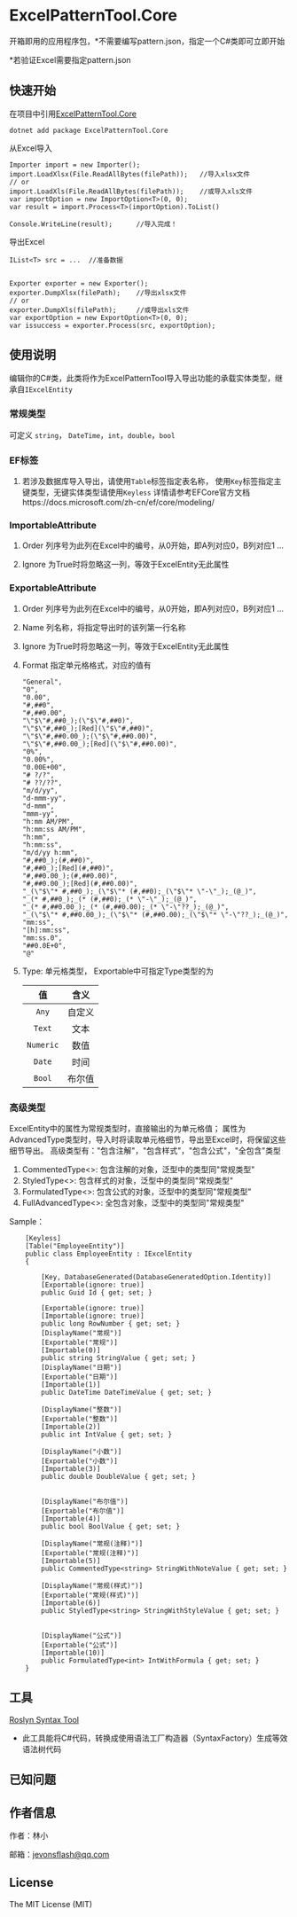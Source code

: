 # ExcelPatternTool.Core

开箱即用的应用程序包，*不需要编写pattern.json，指定一个C#类即可立即开始

*若验证Excel需要指定pattern.json

## 快速开始

在项目中引用[ExcelPatternTool.Core]( https://www.nuget.org/packages/ExcelPatternTool.Core)


```
dotnet add package ExcelPatternTool.Core
```

从Excel导入
```
Importer import = new Importer();
import.LoadXlsx(File.ReadAllBytes(filePath));   //导入xlsx文件
// or
import.LoadXls(File.ReadAllBytes(filePath));    //或导入xls文件
var importOption = new ImportOption<T>(0, 0);
var result = import.Process<T>(importOption).ToList()

Console.WriteLine(result);      //导入完成！

```

导出Excel
```
IList<T> src = ...  //准备数据


Exporter exporter = new Exporter();
exporter.DumpXlsx(filePath);    //导出xlsx文件
// or
exporter.DumpXls(filePath);     //或导出xls文件
var exportOption = new ExportOption<T>(0, 0);
var issuccess = exporter.Process(src, exportOption);
```

## 使用说明

编辑你的C#类，此类将作为ExcelPatternTool导入导出功能的承载实体类型，继承自`IExcelEntity`

### 常规类型 

可定义 `string`， `DateTime`，`int`，`double`，`bool`

### EF标签
1. 若涉及数据库导入导出，请使用`Table`标签指定表名称， 使用`Key`标签指定主键类型，无键实体类型请使用`Keyless`
详情请参考EFCore官方文档https://docs.microsoft.com/zh-cn/ef/core/modeling/

### ImportableAttribute
1. Order 列序号为此列在Excel中的编号，从0开始，即A列对应0，B列对应1 ...

2. Ignore 为True时将忽略这一列，等效于ExcelEntity无此属性

### ExportableAttribute
1. Order 列序号为此列在Excel中的编号，从0开始，即A列对应0，B列对应1 ...

2. Name 列名称，将指定导出时的该列第一行名称

3. Ignore 为True时将忽略这一列，等效于ExcelEntity无此属性

4. Format 指定单元格格式，对应的值有

    ```
    "General",
    "0",
    "0.00",
    "#,##0",
    "#,##0.00",
    "\"$\"#,##0_);(\"$\"#,##0)",
    "\"$\"#,##0_);[Red](\"$\"#,##0)",
    "\"$\"#,##0.00_);(\"$\"#,##0.00)",
    "\"$\"#,##0.00_);[Red](\"$\"#,##0.00)",
    "0%",
    "0.00%",
    "0.00E+00",
    "# ?/?",
    "# ??/??",
    "m/d/yy",
    "d-mmm-yy",
    "d-mmm",
    "mmm-yy",
    "h:mm AM/PM",
    "h:mm:ss AM/PM",
    "h:mm",
    "h:mm:ss",
    "m/d/yy h:mm",
    "#,##0_);(#,##0)",
    "#,##0_);[Red](#,##0)",
    "#,##0.00_);(#,##0.00)",
    "#,##0.00_);[Red](#,##0.00)",
    "_(\"$\"* #,##0_);_(\"$\"* (#,##0);_(\"$\"* \"-\"_);_(@_)",
    "_(* #,##0_);_(* (#,##0);_(* \"-\"_);_(@_)",
    "_(* #,##0.00_);_(* (#,##0.00);_(* \"-\"??_);_(@_)",
    "_(\"$\"* #,##0.00_);_(\"$\"* (#,##0.00);_(\"$\"* \"-\"??_);_(@_)",
    "mm:ss",
    "[h]:mm:ss",
    "mm:ss.0",
    "##0.0E+0",
    "@"
    ```
   

5. Type: 单元格类型， Exportable中可指定Type类型的为

    值 | 含义 
    :----------: | :-----------:
    `Any`        | 自定义     
    `Text`       | 文本     
    `Numeric`    | 数值     
    `Date`       | 时间     
    `Bool`       | 布尔值     
  
### 高级类型

ExcelEntity中的属性为常规类型时，直接输出的为单元格值；
属性为AdvancedType类型时，导入时将读取单元格细节，导出至Excel时，将保留这些细节导出。
高级类型有："包含注解"，"包含样式"，"包含公式"，"全包含"类型

1. CommentedType<>: 包含注解的对象，泛型中的类型同"常规类型"
2. StyledType<>: 包含样式的对象，泛型中的类型同"常规类型"
3. FormulatedType<>: 包含公式的对象，泛型中的类型同"常规类型"
4. FullAdvancedType<>: 全包含对象，泛型中的类型同"常规类型"

Sample：
```
    [Keyless]
    [Table("EmployeeEntity")]
    public class EmployeeEntity : IExcelEntity
    {

        [Key, DatabaseGenerated(DatabaseGeneratedOption.Identity)]
        [Exportable(ignore: true)]
        public Guid Id { get; set; }

        [Exportable(ignore: true)]
        [Importable(ignore: true)]
        public long RowNumber { get; set; }
        [DisplayName("常规")]
        [Exportable("常规")]
        [Importable(0)]
        public string StringValue { get; set; }
        [DisplayName("日期")]
        [Exportable("日期")]
        [Importable(1)]
        public DateTime DateTimeValue { get; set; }

        [DisplayName("整数")]
        [Exportable("整数")]
        [Importable(2)]
        public int IntValue { get; set; }

        [DisplayName("小数")]
        [Exportable("小数")]
        [Importable(3)]
        public double DoubleValue { get; set; }


        [DisplayName("布尔值")]
        [Exportable("布尔值")]
        [Importable(4)]
        public bool BoolValue { get; set; }

        [DisplayName("常规(注释)")]
        [Exportable("常规(注释)")]
        [Importable(5)]
        public CommentedType<string> StringWithNoteValue { get; set; }

        [DisplayName("常规(样式)")]
        [Exportable("常规(样式)")]
        [Importable(6)]
        public StyledType<string> StringWithStyleValue { get; set; }


        [DisplayName("公式")]
        [Exportable("公式")]
        [Importable(10)]
        public FormulatedType<int> IntWithFormula { get; set; }
    }

```


## 工具

[Roslyn Syntax Tool](https://github.com/MatoApps/RoslynSyntaxTool)

* 此工具能将C#代码，转换成使用语法工厂构造器（SyntaxFactory）生成等效语法树代码


## 已知问题



## 作者信息

作者：林小

邮箱：jevonsflash@qq.com



## License

The MIT License (MIT)
